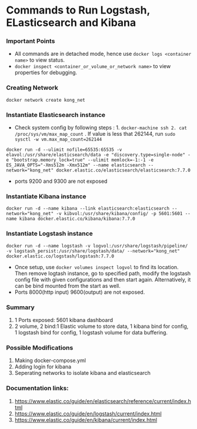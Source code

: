 # Commands to Run Logstash, ELasticsearch and Kibana

### Important Points
* All commands are in detached mode, hence use `docker logs <container name>` to view status.
* `docker inspect <container_or_volume_or_network name>` to view properties for debugging.

### Creating Network
```
docker network create kong_net
```
### Instantiate Elasticsearch instance
* Check system config by following steps : 1. `docker-machine ssh 2. cat /proc/sys/vm/max_map_count` .  If value is less that 262144, run `sudo sysctl -w vm.max_map_count=262144`
```
docker run -d --ulimit nofile=65535:65535 -v elavol:/usr/share/elasticsearch/data -e "discovery.type=single-node" -e "bootstrap.memory_lock=true" --ulimit memlock=-1:-1 -e ES_JAVA_OPTS="-Xms512m -Xmx512m" --name elasticsearch --network="kong_net" docker.elastic.co/elasticsearch/elasticsearch:7.7.0
```
* ports 9200 and 9300 are not exposed

### Instantiate Kibana instance
```
docker run -d --name kibana --link elasticsearch:elasticsearch --network="kong_net" -v kibvol:/usr/share/kibana/config/ -p 5601:5601 --name kibana docker.elastic.co/kibana/kibana:7.7.0
```
### Instantiate Logstash instance
```
docker run -d --name logstash -v logvol:/usr/share/logstash/pipeline/ -v logstash_persist:/usr/share/logstash/data/ --network="kong_net" docker.elastic.co/logstash/logstash:7.7.0
```
* Once setup, use `docker volumes inspect logvol` to find its location. Then remove logtash instance, go to specified path, modify the logstash config file with given configurations and then start again. Alternatively, it can be bind mounted from the start as well. 
* Ports 8000(http input) 9600(output) are not exposed.

### Summary
1. 1 Ports exposed: 5601 kibana dashboard
2. 2 volume, 2 bind:1 Elastic volume to store data, 1 kibana bind for config, 1 logstash bind for config, 1 logstash volume for data buffering.

### Possible Modifications
1. Making docker-compose.yml
2. Adding login for kibana
3. Seperating networks to isolate kibana and elasticsearch

### Documentation links:
1. https://www.elastic.co/guide/en/elasticsearch/reference/current/index.html 
2. https://www.elastic.co/guide/en/logstash/current/index.html
3. https://www.elastic.co/guide/en/kibana/current/index.html
